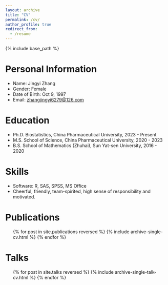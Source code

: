 ```yaml
---
layout: archive
title: "CV"
permalink: /cv/
author_profile: true
redirect_from:
  - /resume
---
```


{% include base_path %}

Personal Information
======
* Name: Jingyi Zhang
* Gender: Female
* Date of Birth: Oct 9, 1997
* Email: zhangjingyi6279@126.com



Education
======
* Ph.D. Biostatistics, China Pharmaceutical University, 2023 - Present
* M.S. School of Science, China Pharmaceutical University, 2020 - 2023
* B.S. School of Mathematics (Zhuhai), Sun Yat-sen University, 2016 - 2020

  
Skills
======
* Software: R, SAS, SPSS, MS Office
* Cheerful, friendly, team-spirited, high sense of responsibility and motivated.


Publications
======
  <ul>{% for post in site.publications reversed %}
    {% include archive-single-cv.html %}
  {% endfor %}</ul>
  
Talks
======
  <ul>{% for post in site.talks reversed %}
    {% include archive-single-talk-cv.html  %}
  {% endfor %}</ul>
  
  

